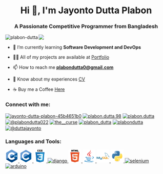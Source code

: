 <h1 align="center">Hi 👋, I'm Jayonto Dutta Plabon</h1>
<h3 align="center">A Passionate Competitive Programmer from Bangladesh</h3>

<img alter = "coding" align = "right" width = "400" src = "https://cdn.dribbble.com/users/1162077/screenshots/3848914/media/320984a9ca58b3c73274c9259ecf6de8.gif" >

<p align="left"> <img src="https://komarev.com/ghpvc/?username=plabon-dutta&label=Profile%20views&color=0e75b6&style=flat" alt="plabon-dutta" /> </p>

- 🌱 I’m currently learning **Software Development and DevOps**

- 👨‍💻 All of my projects are available at [Portfolio](https://plabon.vercel.app/)

- 📫 How to reach me **plabondutta0@gmail.com**

- 📄 Know about my experiences [CV](https://drive.google.com/file/d/1EFY-U_eHN1nNb4TQTOJZRMiuRmPrtHCk/view?usp=sharing)

- ☕ Buy me a Coffee [Here](https://bmc.link/plabondutta)

<h3 align="left">Connect with me:</h3>
<p align="left">
<a href="https://linkedin.com/in/jayonto-dutta-plabon-45b4651b0" target="blank"><img align="center" src="https://raw.githubusercontent.com/rahuldkjain/github-profile-readme-generator/master/src/images/icons/Social/linked-in-alt.svg" alt="jayonto-dutta-plabon-45b4651b0" height="30" width="40" /></a>
<a href="https://fb.com/plabon.dutta.98" target="blank"><img align="center" src="https://raw.githubusercontent.com/rahuldkjain/github-profile-readme-generator/master/src/images/icons/Social/facebook.svg" alt="plabon.dutta.98" height="30" width="40" /></a>
<a href="https://instagram.com/plabon.dutta" target="blank"><img align="center" src="https://raw.githubusercontent.com/rahuldkjain/github-profile-readme-generator/master/src/images/icons/Social/instagram.svg" alt="plabon.dutta" height="30" width="40" /></a>
<a href="https://www.youtube.com/@plabondutta022" target="blank"><img align="center" src="https://raw.githubusercontent.com/rahuldkjain/github-profile-readme-generator/master/src/images/icons/Social/youtube.svg" alt="@plabondutta022" height="30" width="40" /></a>
<a href="https://codeforces.com/profile/the__curse" target="blank"><img align="center" src="https://raw.githubusercontent.com/rahuldkjain/github-profile-readme-generator/master/src/images/icons/Social/codeforces.svg" alt="the__curse" height="30" width="40" /></a>
<a href="https://www.codechef.com/users/plabon_dutta" target="blank"><img align="center" src="https://cdn.jsdelivr.net/npm/simple-icons@3.1.0/icons/codechef.svg" alt="plabon_dutta" height="30" width="40" /></a>
<a href="https://www.leetcode.com/plabondutta" target="blank"><img align="center" src="https://raw.githubusercontent.com/rahuldkjain/github-profile-readme-generator/master/src/images/icons/Social/leet-code.svg" alt="plabondutta" height="30" width="40" /></a>
<a href="https://twitter.com/@duttajayonto" target="blank"><img align="center" src="https://raw.githubusercontent.com/rahuldkjain/github-profile-readme-generator/master/src/images/icons/Social/twitter.svg" alt="@duttajayonto" height="30" width="40" /></a>
</p>

<h3 align="left">Languages and Tools:</h3>
<p align="left"> <a href="https://www.w3schools.com/cpp/" target="_blank" rel="noreferrer"> <img src="https://raw.githubusercontent.com/devicons/devicon/master/icons/cplusplus/cplusplus-original.svg" alt="cplusplus" width="40" height="40"/> </a> <a href="https://www.cprogramming.com/" target="_blank" rel="noreferrer"> <img src="https://raw.githubusercontent.com/devicons/devicon/master/icons/c/c-original.svg" alt="c" width="40" height="40"/> </a> <a href="https://www.w3schools.com/css/" target="_blank" rel="noreferrer"> <img src="https://raw.githubusercontent.com/devicons/devicon/master/icons/css3/css3-original-wordmark.svg" alt="css3" width="40" height="40"/> </a> <a href="https://www.djangoproject.com/" target="_blank" rel="noreferrer"> <img src="https://cdn.worldvectorlogo.com/logos/django.svg" alt="django" width="40" height="40"/> </a> <a href="https://www.w3.org/html/" target="_blank" rel="noreferrer"> <img src="https://raw.githubusercontent.com/devicons/devicon/master/icons/html5/html5-original-wordmark.svg" alt="html5" width="40" height="40"/> </a> <a href="https://www.java.com" target="_blank" rel="noreferrer"> <img src="https://raw.githubusercontent.com/devicons/devicon/master/icons/java/java-original.svg" alt="java" width="40" height="40"/> </a> <a href="https://www.mysql.com/" target="_blank" rel="noreferrer"> <img src="https://raw.githubusercontent.com/devicons/devicon/master/icons/mysql/mysql-original-wordmark.svg" alt="mysql" width="40" height="40"/> </a> <a href="https://www.python.org" target="_blank" rel="noreferrer"> <img src="https://raw.githubusercontent.com/devicons/devicon/master/icons/python/python-original.svg" alt="python" width="40" height="40"/> </a> <a href="https://www.selenium.dev" target="_blank" rel="noreferrer"> <img src="https://raw.githubusercontent.com/detain/svg-logos/780f25886640cef088af994181646db2f6b1a3f8/svg/selenium-logo.svg" alt="selenium" width="40" height="40"/> </a> <a href="https://www.arduino.cc/" target="_blank" rel="noreferrer"> <img src="https://cdn.worldvectorlogo.com/logos/arduino-1.svg" alt="arduino" width="40" height="40"/> </a></p>
